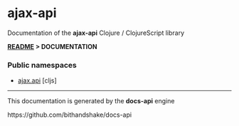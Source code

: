 
# <strong>ajax-api</strong>

<p>Documentation of the <strong>ajax-api</strong> Clojure / ClojureScript library</p>

<strong>[README](../README.md) > DOCUMENTATION</strong>

### Public namespaces

* [ajax.api](cljs/ajax/API.md) [cljs]

---

<p>This documentation is generated by the <strong>docs-api</strong> engine</p>
https://github.com/bithandshake/docs-api
